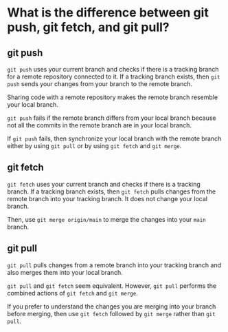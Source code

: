 # What is the difference between git push, git fetch, and git pull?

## git push

`git push` uses your current branch and checks if there is a tracking branch for a remote repository connected to it. If a tracking branch exists, then `git push` sends your changes from your branch to the remote branch.

Sharing code with a remote repository makes the remote branch resemble your local branch.

`git push` fails if the remote branch differs from your local branch because not all the commits in the remote branch are in your local branch.

If `git push` fails, then synchronize your local branch with the remote branch either by using `git pull` or by using `git fetch` and `git merge`.

## git fetch

`git fetch` uses your current branch and checks if there is a tracking branch. If a tracking branch exists, then `git fetch` pulls changes from the remote branch into your tracking branch. It does not change your local branch.

Then, use `git merge origin/main` to merge the changes into your `main` branch.

## git pull

`git pull` pulls changes from a remote branch into your tracking branch and also merges them into your local branch. 

`git pull` and `git fetch` seem equivalent. However, `git pull` performs the combined actions of `git fetch` and `git merge`.

If you prefer to understand the changes you are merging into your branch before merging, then use `git fetch` followed by `git merge` rather than `git pull`.